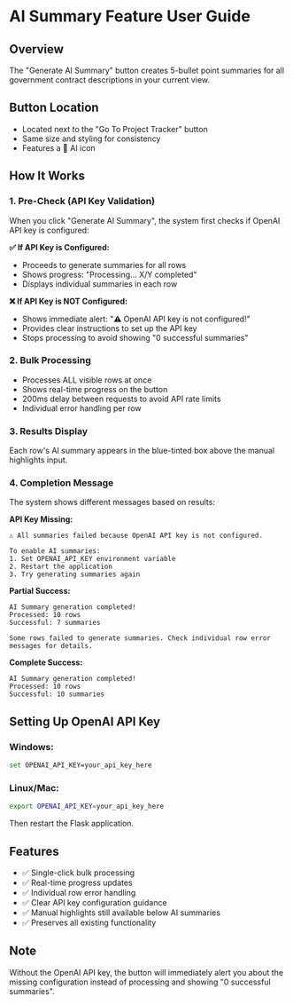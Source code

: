 # AI Summary Feature User Guide

## Overview
The "Generate AI Summary" button creates 5-bullet point summaries for all government contract descriptions in your current view.

## Button Location
- Located next to the "Go To Project Tracker" button
- Same size and styling for consistency
- Features a 🤖 AI icon

## How It Works

### 1. Pre-Check (API Key Validation)
When you click "Generate AI Summary", the system first checks if OpenAI API key is configured:

**✅ If API Key is Configured:**
- Proceeds to generate summaries for all rows
- Shows progress: "Processing... X/Y completed"
- Displays individual summaries in each row

**❌ If API Key is NOT Configured:**
- Shows immediate alert: "⚠️ OpenAI API key is not configured!"
- Provides clear instructions to set up the API key
- Stops processing to avoid showing "0 successful summaries"

### 2. Bulk Processing
- Processes ALL visible rows at once
- Shows real-time progress on the button
- 200ms delay between requests to avoid API rate limits
- Individual error handling per row

### 3. Results Display
Each row's AI summary appears in the blue-tinted box above the manual highlights input.

### 4. Completion Message
The system shows different messages based on results:

**API Key Missing:**
```
⚠️ All summaries failed because OpenAI API key is not configured.

To enable AI summaries:
1. Set OPENAI_API_KEY environment variable
2. Restart the application
3. Try generating summaries again
```

**Partial Success:**
```
AI Summary generation completed!
Processed: 10 rows
Successful: 7 summaries

Some rows failed to generate summaries. Check individual row error messages for details.
```

**Complete Success:**
```
AI Summary generation completed!
Processed: 10 rows
Successful: 10 summaries
```

## Setting Up OpenAI API Key

### Windows:
```bash
set OPENAI_API_KEY=your_api_key_here
```

### Linux/Mac:
```bash
export OPENAI_API_KEY=your_api_key_here
```

Then restart the Flask application.

## Features
- ✅ Single-click bulk processing
- ✅ Real-time progress updates
- ✅ Individual row error handling
- ✅ Clear API key configuration guidance
- ✅ Manual highlights still available below AI summaries
- ✅ Preserves all existing functionality

## Note
Without the OpenAI API key, the button will immediately alert you about the missing configuration instead of processing and showing "0 successful summaries".
